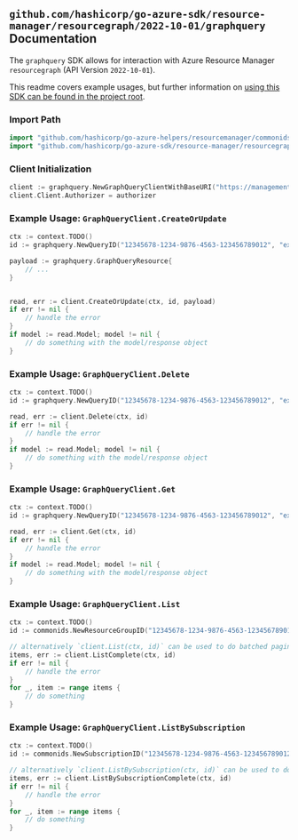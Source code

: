 
## `github.com/hashicorp/go-azure-sdk/resource-manager/resourcegraph/2022-10-01/graphquery` Documentation

The `graphquery` SDK allows for interaction with Azure Resource Manager `resourcegraph` (API Version `2022-10-01`).

This readme covers example usages, but further information on [using this SDK can be found in the project root](https://github.com/hashicorp/go-azure-sdk/tree/main/docs).

### Import Path

```go
import "github.com/hashicorp/go-azure-helpers/resourcemanager/commonids"
import "github.com/hashicorp/go-azure-sdk/resource-manager/resourcegraph/2022-10-01/graphquery"
```


### Client Initialization

```go
client := graphquery.NewGraphQueryClientWithBaseURI("https://management.azure.com")
client.Client.Authorizer = authorizer
```


### Example Usage: `GraphQueryClient.CreateOrUpdate`

```go
ctx := context.TODO()
id := graphquery.NewQueryID("12345678-1234-9876-4563-123456789012", "example-resource-group", "queryName")

payload := graphquery.GraphQueryResource{
	// ...
}


read, err := client.CreateOrUpdate(ctx, id, payload)
if err != nil {
	// handle the error
}
if model := read.Model; model != nil {
	// do something with the model/response object
}
```


### Example Usage: `GraphQueryClient.Delete`

```go
ctx := context.TODO()
id := graphquery.NewQueryID("12345678-1234-9876-4563-123456789012", "example-resource-group", "queryName")

read, err := client.Delete(ctx, id)
if err != nil {
	// handle the error
}
if model := read.Model; model != nil {
	// do something with the model/response object
}
```


### Example Usage: `GraphQueryClient.Get`

```go
ctx := context.TODO()
id := graphquery.NewQueryID("12345678-1234-9876-4563-123456789012", "example-resource-group", "queryName")

read, err := client.Get(ctx, id)
if err != nil {
	// handle the error
}
if model := read.Model; model != nil {
	// do something with the model/response object
}
```


### Example Usage: `GraphQueryClient.List`

```go
ctx := context.TODO()
id := commonids.NewResourceGroupID("12345678-1234-9876-4563-123456789012", "example-resource-group")

// alternatively `client.List(ctx, id)` can be used to do batched pagination
items, err := client.ListComplete(ctx, id)
if err != nil {
	// handle the error
}
for _, item := range items {
	// do something
}
```


### Example Usage: `GraphQueryClient.ListBySubscription`

```go
ctx := context.TODO()
id := commonids.NewSubscriptionID("12345678-1234-9876-4563-123456789012")

// alternatively `client.ListBySubscription(ctx, id)` can be used to do batched pagination
items, err := client.ListBySubscriptionComplete(ctx, id)
if err != nil {
	// handle the error
}
for _, item := range items {
	// do something
}
```
